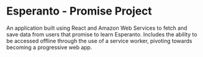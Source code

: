 # Esperanto - Promise Project
An application built using React and Amazon Web Services to fetch and save data from users that promise to learn Esperanto. Includes the ability to be accessed offline through the use of a service worker, pivoting towards becoming a progressive web app.
